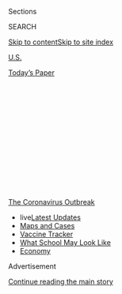 <div id="app">

<div>

<div>

<div>

<div class="NYTAppHideMasthead css-1q2w90k e1suatyy0">

<div class="section css-ui9rw0 e1suatyy2">

<div class="css-eph4ug er09x8g0">

<div class="css-6n7j50">

</div>

<span class="css-1dv1kvn">Sections</span>

<div class="css-10488qs">

<span class="css-1dv1kvn">SEARCH</span>

</div>

[Skip to content](#site-content)[Skip to site
index](#site-index)

</div>

<div id="masthead-section-label" class="css-1wr3we4 eaxe0e00">

[U.S.](https://www.nytimes.com/section/us)

</div>

<div class="css-10698na e1huz5gh0">

</div>

</div>

<div id="masthead-bar-one" class="section hasLinks css-15hmgas e1csuq9d3">

<div class="css-uqyvli e1csuq9d0">

</div>

<div class="css-1uqjmks e1csuq9d1">

</div>

<div class="css-9e9ivx">

[](https://myaccount.nytimes.com/auth/login?response_type=cookie&client_id=vi)

</div>

<div class="css-1bvtpon e1csuq9d2">

[Today’s
Paper](https://www.nytimes.com/section/todayspaper)

</div>

</div>

</div>

</div>

<div data-aria-hidden="false">

<div id="site-content" data-role="main">

<div>

<div class="css-1aor85t" style="opacity:0.000000001;z-index:-1;visibility:hidden">

<div class="css-1hqnpie">

<div class="css-epjblv">

<span class="css-17xtcya">[U.S.](/section/us)</span><span class="css-x15j1o">|</span><span class="css-fwqvlz">What
Happens if a Hurricane Hits During the
Pandemic?</span>

</div>

<div class="css-k008qs">

<div class="css-1iwv8en">

<span class="css-18z7m18"></span>

<div>

</div>

</div>

<span class="css-1n6z4y">https://nyti.ms/3cZVcVI</span>

<div class="css-1705lsu">

<div class="css-4xjgmj">

<div class="css-4skfbu" data-role="toolbar" data-aria-label="Social Media Share buttons, Save button, and Comments Panel with current comment count" data-testid="share-tools">

  - 
  - 
  - 
  - 
    
    <div class="css-6n7j50">
    
    </div>

  - 

</div>

</div>

</div>

</div>

</div>

</div>

<div id="NYT_TOP_BANNER_REGION" class="css-13pd83m">

<div>

<div id="styln-prism-menu-1592847958612" class="section interactive-content interactive-size-medium css-1edisqu">

<div class="css-17ih8de interactive-body">

<div id="scroll-container" class="css-1gj85ro">

[<span class="styln-title-wrap"><span class="css-1pje3qr">The
Coronavirus</span><span class="css-1pje3qr">
Outbreak</span></span>](https://www.nytimes.com/news-event/coronavirus?action=click&pgtype=Article&state=default&region=TOP_BANNER&context=storylines_menu)

  - <span class="css-kqxiym" data-emphasize="true">live</span>[Latest
    Updates](https://www.nytimes.com/2020/08/01/world/coronavirus-covid-19.html?action=click&pgtype=Article&state=default&region=TOP_BANNER&context=storylines_menu)
  - [Maps and
    Cases](https://www.nytimes.com/interactive/2020/us/coronavirus-us-cases.html?action=click&pgtype=Article&state=default&region=TOP_BANNER&context=storylines_menu)
  - [Vaccine
    Tracker](https://www.nytimes.com/interactive/2020/science/coronavirus-vaccine-tracker.html?action=click&pgtype=Article&state=default&region=TOP_BANNER&context=storylines_menu)
  - [What School May Look
    Like](https://www.nytimes.com/interactive/2020/07/29/us/schools-reopening-coronavirus.html?action=click&pgtype=Article&state=default&region=TOP_BANNER&context=storylines_menu)
  - [Economy](https://www.nytimes.com/live/2020/07/31/business/stock-market-today-coronavirus?action=click&pgtype=Article&state=default&region=TOP_BANNER&context=storylines_menu)

</div>

</div>

</div>

</div>

</div>

<div id="top-wrapper" class="css-1sy8kpn">

<div id="top-slug" class="css-l9onyx">

Advertisement

</div>

[Continue reading the main
story](#after-top)

<div class="ad top-wrapper" style="text-align:center;height:100%;display:block;min-height:250px">

<div id="top" class="place-ad" data-position="top" data-size-key="top">

</div>

</div>

<div id="after-top">

</div>

</div>

<div>

<div id="sponsor-wrapper" class="css-1hyfx7x">

<div id="sponsor-slug" class="css-19vbshk">

Supported by

</div>

[Continue reading the main
story](#after-sponsor)

<div id="sponsor" class="ad sponsor-wrapper" style="text-align:center;height:100%;display:block">

</div>

<div id="after-sponsor">

</div>

</div>

<div class="css-186x18t">

</div>

<div class="css-1vkm6nb ehdk2mb0">

# What Happens if a Hurricane Hits During the Pandemic?

</div>

Florida is trying to figure out the daunting prospect of asking
residents to evacuate for their safety during a storm after asking them
to stay at home for the coronavirus.

<div class="css-79elbk" data-testid="photoviewer-wrapper">

<div class="css-z3e15g" data-testid="photoviewer-wrapper-hidden">

</div>

<div class="css-1a48zt4 ehw59r15" data-testid="photoviewer-children">

![<span class="css-16f3y1r e13ogyst0" data-aria-hidden="true">Families
at the Lincoln High School Red Cross Shelter ahead of Hurricane
Michael’s arrival to the Florida Panhandle in
2018.</span><span class="css-cnj6d5 e1z0qqy90" itemprop="copyrightHolder"><span class="css-1ly73wi e1tej78p0">Credit...</span><span><span>Johnny
Milano for The New York
Times</span></span></span>](https://static01.nyt.com/images/2020/05/25/us/25virus-hurricane-01/merlin_145122714_7105ee51-9c19-44b5-ad3a-f6c7d8f587a2-articleLarge.jpg?quality=75&auto=webp&disable=upscale)

</div>

</div>

<div class="css-18e8msd">

<div class="css-vp77d3 epjyd6m0">

<div class="css-hus3qt ey68jwv0" data-aria-hidden="true">

[![Patricia
Mazzei](https://static01.nyt.com/images/2018/11/28/multimedia/author-patricia-mazzei/author-patricia-mazzei-thumbLarge.png
"Patricia Mazzei")](https://www.nytimes.com/by/patricia-mazzei)

</div>

<div class="css-1baulvz">

By [<span class="css-1baulvz last-byline" itemprop="name">Patricia
Mazzei</span>](https://www.nytimes.com/by/patricia-mazzei)

</div>

</div>

  - 
    
    <div class="css-ld3wwf e16638kd2">
    
    Published May 24, 2020Updated June 18,
    2020
    
    </div>

  - 
    
    <div class="css-4xjgmj">
    
    <div class="css-pvvomx" data-role="toolbar" data-aria-label="Social Media Share buttons, Save button, and Comments Panel with current comment count" data-testid="share-tools">
    
      - 
      - 
      - 
      - 
        
        <div class="css-6n7j50">
        
        </div>
    
      - 
    
    </div>
    
    </div>

</div>

</div>

<div class="section meteredContent css-1r7ky0e" name="articleBody" itemprop="articleBody">

<div class="css-1fanzo5 StoryBodyCompanionColumn">

<div class="css-53u6y8">

MIAMI — It’s deep into the summer and a massive
[hurricane](https://www.nytimes.com/2020/07/26/us/hurricane-douglas-hawaii.html)
looms off the Florida coast, threatening enormous destruction and
widespread power blackouts. In normal times, in such a scenario, the
orders would come down for millions of coastal residents: Evacuate.

But in the middle of a pandemic, the most consequential of disaster
decisions become complicated by fears of contagion.

Temporarily moving in with a relative might expose older family members
to the coronavirus. Friends might be wary of letting in evacuees from
outside their quarantine bubble. People who might otherwise book a
flight out of town worry about getting infected on a plane. And the more
than 1.5 million [Floridians who are out of
work](https://www.nytimes.com/2020/04/23/us/florida-coronavirus-unemployment.html)
might be unable to afford gas or a motel room.

</div>

</div>

<div>

</div>

<div class="css-1fanzo5 StoryBodyCompanionColumn">

<div class="css-53u6y8">

What is left are emergency shelters, where hundreds of people crowd into
high school gymnasiums, share public bathrooms and line up for
buffet-style meals.

</div>

</div>

<div class="css-1fanzo5 StoryBodyCompanionColumn">

<div class="css-53u6y8">

Gulp.

This is the planning dilemma now facing emergency managers across the
Southeast ahead of June 1, the official start of a
[hurricane](https://www.nytimes.com/interactive/2020/07/25/us/hurricane-hanna-tracker-map.html)
season that meteorologists expect to be quite active. The National
Oceanic and Atmospheric Administration [has
forecast](https://www.nytimes.com/2020/05/21/climate/hurricane-season-2020-noaa.html)
as many as six storms rated Category 3 or higher. A named system,
[Tropical Storm
Arthur](https://www.nytimes.com/2020/05/17/us/tropical-storm-arthur-2020-path.html),
already formed in May.

If a big storm comes this summer, people in harm’s way may hear advice
from the authorities that is somewhat contradictory and perhaps
confusing: Stay at home and remain socially distant from others to avoid
contracting the coronavirus. But leave home — even if that means coming
into closer contact with other people — to be safe during a dangerous
hurricane.

<div id="NYT_MAIN_CONTENT_1_REGION" class="css-9tf9ac">

<div>

<div id="styln-covid-updates-world" class="section interactive-content interactive-size-medium css-1ftcdic">

<div class="css-17ih8de interactive-body">

<div id="styln-briefing-block" data-asset-id="QXJ0aWNsZTpueXQ6Ly9hcnRpY2xlLzhiMjRmNTQ0LWVhMmUtNTlmNC1hMDZiLTM0YWI3YTlmN2E4YQ==">

<div class="briefing-block-header-section">

# [Latest Updates: Global Coronavirus Outbreak](https://www.nytimes.com/2020/08/01/world/coronavirus-covid-19.html?action=click&pgtype=Article&state=default&region=MAIN_CONTENT_1&context=storylines_live_updates)

<div class="briefing-block-ts">

Updated 2020-08-02T10:04:29.623Z

</div>

</div>

  - [The U.S. reels as July cases more than double the total of any
    other
    month.](https://www.nytimes.com/2020/08/01/world/coronavirus-covid-19.html?action=click&pgtype=Article&state=default&region=MAIN_CONTENT_1&context=storylines_live_updates#link-34047410)
  - [Top U.S. officials work to break an impasse over the federal
    jobless
    benefit.](https://www.nytimes.com/2020/08/01/world/coronavirus-covid-19.html?action=click&pgtype=Article&state=default&region=MAIN_CONTENT_1&context=storylines_live_updates#link-780ec966)
  - [Its outbreak untamed, Melbourne goes into even greater
    lockdown.](https://www.nytimes.com/2020/08/01/world/coronavirus-covid-19.html?action=click&pgtype=Article&state=default&region=MAIN_CONTENT_1&context=storylines_live_updates#link-2bc8948)

<div class="briefing-block-footer">

<div class="briefing-block-footer-meta">

[See more
updates](https://www.nytimes.com/2020/08/01/world/coronavirus-covid-19.html?action=click&pgtype=Article&state=default&region=MAIN_CONTENT_1&context=storylines_live_updates)

</div>

<div class="briefing-block-briefinglinks">

<span>More live coverage:</span>
[Markets](https://www.nytimes.com/live/2020/07/31/business/stock-market-today-coronavirus?action=click&pgtype=Article&state=default&region=MAIN_CONTENT_1&context=storylines_live_updates)

</div>

</div>

</div>

</div>

</div>

</div>

</div>

“We’re going to need to get people out, because that is the emergent
threat,” said Jared Moskowitz, director of Florida’s division of
emergency management. “We will undoubtedly have to balance the risks.”

Some people in India and Bangladesh resisted evacuations when [a
powerful cyclone
struck](https://www.nytimes.com/2020/05/21/world/asia/cyclone-amphan-india-bangladesh.html)
last week. Communities in Michigan, [after a river flooded and two dams
were
breached](https://www.nytimes.com/2020/05/20/us/michigan-flooding-dams-midland.html),
and in Arkansas, [after a
tornado](https://www.nytimes.com/2020/03/29/us/tornado-coronavirus-arkansas.html),
recently struggled with how to safely shelter large numbers of people.

</div>

</div>

<div class="css-1fanzo5 StoryBodyCompanionColumn">

<div class="css-53u6y8">

There is plenty of hurricane fatigue in Florida, which has endured hits
or brushes with at least five hurricanes over the past four years,
including [Hurricane
Irma](https://www.nytimes.com/2017/09/09/us/irmas-fearsome-winds-reach-florida-shores-with-full-strike-yet-to-come.html)
in 2017, [Hurricane
Michael](https://www.nytimes.com/2018/10/10/us/hurricane-michael-florida.html)
in 2018 and [Hurricane
Dorian](https://www.nytimes.com/2019/09/03/us/hurricane-dorian-updates.html)
in 2019. The prospect of [another busy storm
season](https://www.nytimes.com/2020/06/05/us/tropical-storm-cristobal-louisiana.html)
felt exhausting even before the arrival of Covid-19, which has led to
50,000 cases and more than 2,000 deaths since the beginning of March.

A mild storm might not require many evacuations. People with newer homes
built to withstand strong winds could be safer sheltering in place than
leaving their homes, Mr. Moskowitz said, as long as they do not live in
a low-lying area prone to storm surge.

</div>

</div>

<div class="css-79elbk" data-testid="photoviewer-wrapper">

<div class="css-z3e15g" data-testid="photoviewer-wrapper-hidden">

</div>

<div class="css-1a48zt4 ehw59r15" data-testid="photoviewer-children">

![<span class="css-16f3y1r e13ogyst0" data-aria-hidden="true">The
members of the Federal Emergency Management Agency established an
operating base to respond to Hurricane Irma in Florida in
2017.</span><span class="css-cnj6d5 e1z0qqy90" itemprop="copyrightHolder"><span class="css-1ly73wi e1tej78p0">Credit...</span><span>Sam
Hodgson for The New York
Times</span></span>](https://static01.nyt.com/images/2020/05/25/us/25virus-hurricane-02/merlin_127230902_d45c6dd3-493d-428d-9aad-7b5b0548b08e-articleLarge.jpg?quality=75&auto=webp&disable=upscale)

</div>

</div>

<div class="css-1fanzo5 StoryBodyCompanionColumn">

<div class="css-53u6y8">

But experts always prepare for the worst case: a behemoth storm riding
up the entirety of the peninsula, or hitting a big city like Miami or
Tampa directly. During Irma, which made landfall in the Florida Keys and
moved north, some 350,000 people sought refuge in shelters.

In new storm guidelines, the [Centers for Disease Control and
Prevention](https://www.cdc.gov/coronavirus/2019-ncov/downloads/Guidance-for-Gen-Pop-Disaster-Shelters-a-Pandemic_cleared_JIC_ADS_final.pdf)
recommended small shelters of fewer than 50 people. But the [Federal
Emergency Management
Agency](https://www.fema.gov/media-library-data/1589997234798-adb5ce5cb98a7a89e3e1800becf0eb65/2020_Hurricane_Pandemic_Plan.pdf)
acknowledged that big shelters “will still be necessary.”

To find alternatives where evacuees might be more spread out, Mr.
Moskowitz’s team created a map of hotels — along with their wind rating
and whether they have a power generator — that might be commandeered as
shelters. The division of emergency management also developed an app
that counties could use to assign evacuees to those hotels.

Traditional school shelters will be unavoidable, at least in densely
populated areas, said Frank K. Rollason, the emergency management
director for Miami-Dade County. Only 20 hotels in Miami-Dade are outside
of a storm evacuation zone, he said, and many might be booked with
guests evacuated from coastal hotels or with crews deployed in advance
to restore electricity or phone service after the storm.

</div>

</div>

<div class="css-1fanzo5 StoryBodyCompanionColumn">

<div class="css-53u6y8">

“We’re looking at those, but this is the 11th hour,” Mr. Rollason said.
“It’s a long shot.”

He has focused instead on how the county’s 81 shelters, the largest of
which can usually accommodate up to 1,500 people, might adapt to prevent
virus spread: Set aside 36 square feet per person, up from the usual 20
square feet. Stagger meal times. Empty classrooms of furniture so they
could be used for large families, groups of symptomatic people or those
who have tested positive for the virus. It may be possible to designate
a specific shelter for those evacuees.

Mr. Rollason is not counting on rapid testing to become widely available
to reliably determine which evacuees are sick. Those entering shelters
will have their temperatures taken and be asked questions about symptoms
and exposure when they arrive, he said — preferably indoors in some sort
of anteroom so that they do not have to stand in line outside being
pelted by rain.

“But they will come in,” Mr. Rollason said. “We’re not going to turn
anyone away.”

Volunteers to work in the shelters alongside county employees [would be
difficult to come
by](https://www.nytimes.com/2020/05/22/climate/fema-volunteer-disaster-response.html).
The state may assign its own workers or temporarily hire unemployed
people, Mr. Moskowitz said. Florida has set aside 10 million masks for
use during hurricanes, he
added.

<div id="NYT_MAIN_CONTENT_3_REGION" class="css-9tf9ac">

<div>

<div id="styln-prism-freeform-1594220623585" class="section interactive-content interactive-size-medium css-1ftcdic">

<div class="css-17ih8de interactive-body">

<div id="prism-freeform-block-62021" class="css-19mumt8" data-role="complementary" data-storyline="The Coronavirus Outbreak" data-truncated="true" tabindex="0">

<div class="css-a8d9oz">

<div class="css-eb027h">

[](https://www.nytimes.com/news-event/coronavirus?action=click&pgtype=Article&state=default&region=MAIN_CONTENT_3&context=storylines_faq)

### The Coronavirus Outbreak ›

#### Frequently Asked Questions

Updated July 27, 2020

  - #### Should I refinance my mortgage?
    
      - [It could be a good
        idea,](https://www.nytimes.com/article/coronavirus-money-unemployment.html?action=click&pgtype=Article&state=default&region=MAIN_CONTENT_3&context=storylines_faq)
        because mortgage rates have [never been
        lower.](https://www.nytimes.com/2020/07/16/business/mortgage-rates-below-3-percent.html?action=click&pgtype=Article&state=default&region=MAIN_CONTENT_3&context=storylines_faq)
        Refinancing requests have pushed mortgage applications to some
        of the highest levels since 2008, so be prepared to get in line.
        But defaults are also up, so if you’re thinking about buying a
        home, be aware that some lenders have tightened their standards.

  - #### What is school going to look like in September?
    
      - It is unlikely that many schools will return to a normal
        schedule this fall, requiring the grind of [online
        learning](https://www.nytimes.com/2020/06/05/us/coronavirus-education-lost-learning.html?action=click&pgtype=Article&state=default&region=MAIN_CONTENT_3&context=storylines_faq),
        [makeshift child
        care](https://www.nytimes.com/2020/05/29/us/coronavirus-child-care-centers.html?action=click&pgtype=Article&state=default&region=MAIN_CONTENT_3&context=storylines_faq)
        and [stunted
        workdays](https://www.nytimes.com/2020/06/03/business/economy/coronavirus-working-women.html?action=click&pgtype=Article&state=default&region=MAIN_CONTENT_3&context=storylines_faq)
        to continue. California’s two largest public school districts —
        Los Angeles and San Diego — said on July 13, that [instruction
        will be remote-only in the
        fall](https://www.nytimes.com/2020/07/13/us/lausd-san-diego-school-reopening.html?action=click&pgtype=Article&state=default&region=MAIN_CONTENT_3&context=storylines_faq),
        citing concerns that surging coronavirus infections in their
        areas pose too dire a risk for students and teachers. Together,
        the two districts enroll some 825,000 students. They are the
        largest in the country so far to abandon plans for even a
        partial physical return to classrooms when they reopen in
        August. For other districts, the solution won’t be an
        all-or-nothing approach. [Many
        systems](https://bioethics.jhu.edu/research-and-outreach/projects/eschool-initiative/school-policy-tracker/),
        including the nation’s largest, New York City, are devising
        [hybrid
        plans](https://www.nytimes.com/2020/06/26/us/coronavirus-schools-reopen-fall.html?action=click&pgtype=Article&state=default&region=MAIN_CONTENT_3&context=storylines_faq)
        that involve spending some days in classrooms and other days
        online. There’s no national policy on this yet, so check with
        your municipal school system regularly to see what is happening
        in your community.

  - #### Is the coronavirus airborne?
    
      - The coronavirus [can stay aloft for hours in tiny droplets in
        stagnant
        air](https://www.nytimes.com/2020/07/04/health/239-experts-with-one-big-claim-the-coronavirus-is-airborne.html?action=click&pgtype=Article&state=default&region=MAIN_CONTENT_3&context=storylines_faq),
        infecting people as they inhale, mounting scientific evidence
        suggests. This risk is highest in crowded indoor spaces with
        poor ventilation, and may help explain super-spreading events
        reported in meatpacking plants, churches and restaurants. [It’s
        unclear how often the virus is
        spread](https://www.nytimes.com/2020/07/06/health/coronavirus-airborne-aerosols.html?action=click&pgtype=Article&state=default&region=MAIN_CONTENT_3&context=storylines_faq)
        via these tiny droplets, or aerosols, compared with larger
        droplets that are expelled when a sick person coughs or sneezes,
        or transmitted through contact with contaminated surfaces, said
        Linsey Marr, an aerosol expert at Virginia Tech. Aerosols are
        released even when a person without symptoms exhales, talks or
        sings, according to Dr. Marr and more than 200 other experts,
        who [have outlined the evidence in an open letter to the World
        Health
        Organization](https://academic.oup.com/cid/article/doi/10.1093/cid/ciaa939/5867798).

  - #### What are the symptoms of coronavirus?
    
      - Common symptoms [include fever, a dry cough, fatigue and
        difficulty breathing or shortness of
        breath.](https://www.nytimes.com/article/symptoms-coronavirus.html?action=click&pgtype=Article&state=default&region=MAIN_CONTENT_3&context=storylines_faq)
        Some of these symptoms overlap with those of the flu, making
        detection difficult, but runny noses and stuffy sinuses are less
        common. [The C.D.C. has
        also](https://www.nytimes.com/2020/04/27/health/coronavirus-symptoms-cdc.html?action=click&pgtype=Article&state=default&region=MAIN_CONTENT_3&context=storylines_faq)
        added chills, muscle pain, sore throat, headache and a new loss
        of the sense of taste or smell as symptoms to look out for. Most
        people fall ill five to seven days after exposure, but symptoms
        may appear in as few as two days or as many as 14 days.

  - #### Does asymptomatic transmission of Covid-19 happen?
    
      - So far, the evidence seems to show it does. A widely cited
        [paper](https://www.nature.com/articles/s41591-020-0869-5)
        published in April suggests that people are most infectious
        about two days before the onset of coronavirus symptoms and
        estimated that 44 percent of new infections were a result of
        transmission from people who were not yet showing symptoms.
        Recently, a top expert at the World Health Organization stated
        that transmission of the coronavirus by people who did not have
        symptoms was “very rare,” [but she later walked back that
        statement.](https://www.nytimes.com/2020/06/09/world/coronavirus-updates.html?action=click&pgtype=Article&state=default&region=MAIN_CONTENT_3&context=storylines_faq#link-1f302e21)

<div id="styln-survey-component-62021" class="styln-survey-component" data-surveyname="faq" data-surveystoryline="coronavirus">

</div>

</div>

<div class="css-6mllg9">

</div>

<div class="css-pmm6ed">

<span class="css-5gimkt"></span>

</div>

</div>

</div>

</div>

</div>

</div>

</div>

To send evacuees to other counties — out of the vulnerable Keys, for
example — emergency managers might have to rent more buses so passengers
can sit at a safe distance from each other. Mr. Moskowitz said the state
is in talks with Uber to possibly provide individual rides if needed.

Florida ordered all nursing homes and assisted living facilities to
install generators for cooling systems after as many as 12 people [died
from the sweltering
heat](https://www.nytimes.com/2019/08/24/us/4-charged-holywood-hills-deaths-hurricane-irma-florida.html)
in a Broward County nursing home during Hurricane Irma. Some homes with
temporary generators were granted variances as they work toward
installing permanent ones, but almost all are in at least basic
compliance, said Mary C. Mayhew, who runs the Agency for Health Care
Administration, which oversees long-term care facilities.

But nursing homes in evacuation zones [might have to send residents to
facilities](https://www.nytimes.com/2019/09/03/us/hurricane-dorian-florida-evacuation.html)
out of the storm’s path that have extra beds, she said, or to one of the
various sites that have been set up recently to relieve overcrowded
hospitals in the event of a Covid-19 surge.

After a storm, a host of other concerns would emerge. Amid the economic
crisis, more people could need meals, perhaps for a week or more. And
electricity would likely take longer to restore because utility crews
would be working under unusual
conditions.

</div>

</div>

<div class="css-79elbk" data-testid="photoviewer-wrapper">

<div class="css-z3e15g" data-testid="photoviewer-wrapper-hidden">

</div>

<div class="css-1a48zt4 ehw59r15" data-testid="photoviewer-children">

<div class="css-1xdhyk6 erfvjey0">

<span class="css-1ly73wi e1tej78p0">Image</span>

<div class="css-zjzyr8">

<div data-testid="lazyimage-container" style="height:257.77777777777777px">

</div>

</div>

</div>

<span class="css-16f3y1r e13ogyst0" data-aria-hidden="true">Shoppers
linned up to get supplies after Hurricane Michael in
Florida.</span><span class="css-cnj6d5 e1z0qqy90" itemprop="copyrightHolder"><span class="css-1ly73wi e1tej78p0">Credit...</span><span>Chang
W. Lee/The New York Times</span></span>

</div>

</div>

<div class="css-1fanzo5 StoryBodyCompanionColumn">

<div class="css-53u6y8">

Duke Energy Florida sent crews to help restore power in South Carolina
after a severe storm last month and found that the special fireproof
face masks needed for virus protection in areas with fire hazards made
workers hot and required them to take more water breaks, said Jason
Cutliffe, the company’s storm director.

Then there is the question of accommodations for storm workers. Gone
would be the usual large tent cities for up to 2,000 workers with
centralized cafeterias, showers and laundry. Instead, crews would have
to stay in smaller staging areas that allow for social distancing but
also result in less efficient replenishing of equipment.

That slows workers down, said Eric Silagy, chief executive of Florida
Power & Light, the state’s largest utility.

“The things that we’re going to have to do to keep folks safe from a
virus will lead to inefficiencies in our ability to respond normally,”
he said.

As it happens, the company dusted off its old pandemic plan last year
after the human resources department suggested an update.

“But even our pandemic plan didn’t have a global pandemic component to
it: interrupted supply chains globally and everybody sheltering in place
and grounding the airlines,” he said. “I’m glad that we have it in
place, but you have to adapt.”

</div>

</div>

<div>

</div>

</div>

<div>

</div>

<div>

</div>

<div>

</div>

<div>

<div id="bottom-wrapper" class="css-1ede5it">

<div id="bottom-slug" class="css-l9onyx">

Advertisement

</div>

[Continue reading the main
story](#after-bottom)

<div id="bottom" class="ad bottom-wrapper" style="text-align:center;height:100%;display:block;min-height:90px">

</div>

<div id="after-bottom">

</div>

</div>

</div>

</div>

</div>

## Site Index

<div>

</div>

## Site Information Navigation

  - [© <span>2020</span> <span>The New York Times
    Company</span>](https://help.nytimes.com/hc/en-us/articles/115014792127-Copyright-notice)

<!-- end list -->

  - [NYTCo](https://www.nytco.com/)
  - [Contact
    Us](https://help.nytimes.com/hc/en-us/articles/115015385887-Contact-Us)
  - [Work with us](https://www.nytco.com/careers/)
  - [Advertise](https://nytmediakit.com/)
  - [T Brand Studio](http://www.tbrandstudio.com/)
  - [Your Ad
    Choices](https://www.nytimes.com/privacy/cookie-policy#how-do-i-manage-trackers)
  - [Privacy](https://www.nytimes.com/privacy)
  - [Terms of
    Service](https://help.nytimes.com/hc/en-us/articles/115014893428-Terms-of-service)
  - [Terms of
    Sale](https://help.nytimes.com/hc/en-us/articles/115014893968-Terms-of-sale)
  - [Site
    Map](https://spiderbites.nytimes.com)
  - [Help](https://help.nytimes.com/hc/en-us)
  - [Subscriptions](https://www.nytimes.com/subscription?campaignId=37WXW)

</div>

</div>

</div>

</div>
